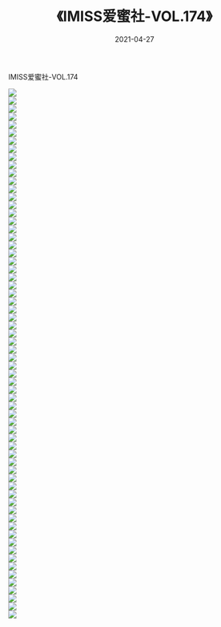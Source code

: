 ﻿---
layout: post
title:  《IMISS爱蜜社-VOL.174》
date:   2021-04-27
img: http://img.660000.xyz/Sharelink/网络美图/2021/IMISS爱蜜社-VOL.174/000.jpg
categories: [美女, 清纯, 唯美]
---

IMISS爱蜜社-VOL.174

  ![](http://img.660000.xyz/Sharelink/网络美图/2021/IMISS爱蜜社-VOL.174/001.jpg) <br> ![](http://img.660000.xyz/Sharelink/网络美图/2021/IMISS爱蜜社-VOL.174/002.jpg) <br> ![](http://img.660000.xyz/Sharelink/网络美图/2021/IMISS爱蜜社-VOL.174/003.jpg) <br> ![](http://img.660000.xyz/Sharelink/网络美图/2021/IMISS爱蜜社-VOL.174/004.jpg) <br> ![](http://img.660000.xyz/Sharelink/网络美图/2021/IMISS爱蜜社-VOL.174/005.jpg) <br> ![](http://img.660000.xyz/Sharelink/网络美图/2021/IMISS爱蜜社-VOL.174/006.jpg) <br> ![](http://img.660000.xyz/Sharelink/网络美图/2021/IMISS爱蜜社-VOL.174/007.jpg) <br> ![](http://img.660000.xyz/Sharelink/网络美图/2021/IMISS爱蜜社-VOL.174/008.jpg) <br> ![](http://img.660000.xyz/Sharelink/网络美图/2021/IMISS爱蜜社-VOL.174/009.jpg) <br> ![](http://img.660000.xyz/Sharelink/网络美图/2021/IMISS爱蜜社-VOL.174/010.jpg) <br> ![](http://img.660000.xyz/Sharelink/网络美图/2021/IMISS爱蜜社-VOL.174/011.jpg) <br> ![](http://img.660000.xyz/Sharelink/网络美图/2021/IMISS爱蜜社-VOL.174/012.jpg) <br> ![](http://img.660000.xyz/Sharelink/网络美图/2021/IMISS爱蜜社-VOL.174/013.jpg) <br> ![](http://img.660000.xyz/Sharelink/网络美图/2021/IMISS爱蜜社-VOL.174/014.jpg) <br> ![](http://img.660000.xyz/Sharelink/网络美图/2021/IMISS爱蜜社-VOL.174/015.jpg) <br> ![](http://img.660000.xyz/Sharelink/网络美图/2021/IMISS爱蜜社-VOL.174/016.jpg) <br> ![](http://img.660000.xyz/Sharelink/网络美图/2021/IMISS爱蜜社-VOL.174/017.jpg) <br> ![](http://img.660000.xyz/Sharelink/网络美图/2021/IMISS爱蜜社-VOL.174/018.jpg) <br> ![](http://img.660000.xyz/Sharelink/网络美图/2021/IMISS爱蜜社-VOL.174/019.jpg) <br> ![](http://img.660000.xyz/Sharelink/网络美图/2021/IMISS爱蜜社-VOL.174/020.jpg) <br> ![](http://img.660000.xyz/Sharelink/网络美图/2021/IMISS爱蜜社-VOL.174/021.jpg) <br> ![](http://img.660000.xyz/Sharelink/网络美图/2021/IMISS爱蜜社-VOL.174/022.jpg) <br> ![](http://img.660000.xyz/Sharelink/网络美图/2021/IMISS爱蜜社-VOL.174/023.jpg) <br> ![](http://img.660000.xyz/Sharelink/网络美图/2021/IMISS爱蜜社-VOL.174/024.jpg) <br> ![](http://img.660000.xyz/Sharelink/网络美图/2021/IMISS爱蜜社-VOL.174/025.jpg) <br> ![](http://img.660000.xyz/Sharelink/网络美图/2021/IMISS爱蜜社-VOL.174/026.jpg) <br> ![](http://img.660000.xyz/Sharelink/网络美图/2021/IMISS爱蜜社-VOL.174/027.jpg) <br> ![](http://img.660000.xyz/Sharelink/网络美图/2021/IMISS爱蜜社-VOL.174/028.jpg) <br> ![](http://img.660000.xyz/Sharelink/网络美图/2021/IMISS爱蜜社-VOL.174/029.jpg) <br> ![](http://img.660000.xyz/Sharelink/网络美图/2021/IMISS爱蜜社-VOL.174/030.jpg) <br> ![](http://img.660000.xyz/Sharelink/网络美图/2021/IMISS爱蜜社-VOL.174/031.jpg) <br> ![](http://img.660000.xyz/Sharelink/网络美图/2021/IMISS爱蜜社-VOL.174/032.jpg) <br> ![](http://img.660000.xyz/Sharelink/网络美图/2021/IMISS爱蜜社-VOL.174/033.jpg) <br> ![](http://img.660000.xyz/Sharelink/网络美图/2021/IMISS爱蜜社-VOL.174/034.jpg) <br> ![](http://img.660000.xyz/Sharelink/网络美图/2021/IMISS爱蜜社-VOL.174/035.jpg) <br> ![](http://img.660000.xyz/Sharelink/网络美图/2021/IMISS爱蜜社-VOL.174/036.jpg) <br> ![](http://img.660000.xyz/Sharelink/网络美图/2021/IMISS爱蜜社-VOL.174/037.jpg) <br> ![](http://img.660000.xyz/Sharelink/网络美图/2021/IMISS爱蜜社-VOL.174/038.jpg) <br> ![](http://img.660000.xyz/Sharelink/网络美图/2021/IMISS爱蜜社-VOL.174/039.jpg) <br> ![](http://img.660000.xyz/Sharelink/网络美图/2021/IMISS爱蜜社-VOL.174/040.jpg) <br> ![](http://img.660000.xyz/Sharelink/网络美图/2021/IMISS爱蜜社-VOL.174/041.jpg) <br> ![](http://img.660000.xyz/Sharelink/网络美图/2021/IMISS爱蜜社-VOL.174/042.jpg) <br> ![](http://img.660000.xyz/Sharelink/网络美图/2021/IMISS爱蜜社-VOL.174/043.jpg) <br> ![](http://img.660000.xyz/Sharelink/网络美图/2021/IMISS爱蜜社-VOL.174/044.jpg) <br> ![](http://img.660000.xyz/Sharelink/网络美图/2021/IMISS爱蜜社-VOL.174/045.jpg) <br> ![](http://img.660000.xyz/Sharelink/网络美图/2021/IMISS爱蜜社-VOL.174/046.jpg) <br> ![](http://img.660000.xyz/Sharelink/网络美图/2021/IMISS爱蜜社-VOL.174/047.jpg) <br> ![](http://img.660000.xyz/Sharelink/网络美图/2021/IMISS爱蜜社-VOL.174/048.jpg) <br> ![](http://img.660000.xyz/Sharelink/网络美图/2021/IMISS爱蜜社-VOL.174/049.jpg) <br> ![](http://img.660000.xyz/Sharelink/网络美图/2021/IMISS爱蜜社-VOL.174/050.jpg) <br> ![](http://img.660000.xyz/Sharelink/网络美图/2021/IMISS爱蜜社-VOL.174/051.jpg) <br> ![](http://img.660000.xyz/Sharelink/网络美图/2021/IMISS爱蜜社-VOL.174/052.jpg) <br> ![](http://img.660000.xyz/Sharelink/网络美图/2021/IMISS爱蜜社-VOL.174/053.jpg) <br> ![](http://img.660000.xyz/Sharelink/网络美图/2021/IMISS爱蜜社-VOL.174/054.jpg) <br> ![](http://img.660000.xyz/Sharelink/网络美图/2021/IMISS爱蜜社-VOL.174/055.jpg) <br> ![](http://img.660000.xyz/Sharelink/网络美图/2021/IMISS爱蜜社-VOL.174/056.jpg) <br> ![](http://img.660000.xyz/Sharelink/网络美图/2021/IMISS爱蜜社-VOL.174/057.jpg) <br> ![](http://img.660000.xyz/Sharelink/网络美图/2021/IMISS爱蜜社-VOL.174/058.jpg) <br> ![](http://img.660000.xyz/Sharelink/网络美图/2021/IMISS爱蜜社-VOL.174/059.jpg) <br> ![](http://img.660000.xyz/Sharelink/网络美图/2021/IMISS爱蜜社-VOL.174/060.jpg) <br> ![](http://img.660000.xyz/Sharelink/网络美图/2021/IMISS爱蜜社-VOL.174/061.jpg) <br> ![](http://img.660000.xyz/Sharelink/网络美图/2021/IMISS爱蜜社-VOL.174/062.jpg) <br> ![](http://img.660000.xyz/Sharelink/网络美图/2021/IMISS爱蜜社-VOL.174/063.jpg) <br> ![](http://img.660000.xyz/Sharelink/网络美图/2021/IMISS爱蜜社-VOL.174/064.jpg) <br> ![](http://img.660000.xyz/Sharelink/网络美图/2021/IMISS爱蜜社-VOL.174/065.jpg) <br> ![](http://img.660000.xyz/Sharelink/网络美图/2021/IMISS爱蜜社-VOL.174/066.jpg) <br>